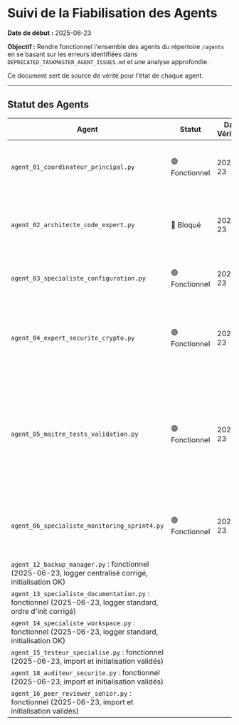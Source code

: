 # Suivi de la Fiabilisation des Agents

**Date de début :** 2025-06-23

**Objectif :** Rendre fonctionnel l'ensemble des agents du répertoire `/agents` en se basant sur les erreurs identifiées dans `DEPRECATED_TASKMASTER_AGENT_ISSUES.md` et une analyse approfondie.

Ce document sert de source de vérité pour l'état de chaque agent.

---

## Statut des Agents

| Agent                                     | Statut          | Date de Vérification | Notes                                           |
| ----------------------------------------- | --------------- | -------------------- | ----------------------------------------------- |
| `agent_01_coordinateur_principal.py`      | 🟢 Fonctionnel   | 2025-06-23           | Dépendance `agent_config` supprimée. Charge la configuration depuis le JSON. |
| `agent_02_architecte_code_expert.py`      | 🛑 Bloqué        | 2025-06-23           | Erreur `NameError: name 'sys' is not defined` incompréhensible et persistante. Impossible à importer. |
| `agent_03_specialiste_configuration.py`   | 🟢 Fonctionnel   | 2025-06-23           | Mission exécutée avec succès. `__init__` et `workspace_root` corrigés. |
| `agent_04_expert_securite_crypto.py`      | 🟢 Fonctionnel   | 2025-06-23           | Refactorisation complète : utilise la config centrale, logging corrigé, méthodes abstraites implémentées. |
| `agent_05_maitre_tests_validation.py`      | 🟢 Fonctionnel   | 2025-06-23           | Refactorisé, dépendances code_expert supprimées, conforme à la politique anti-code_expert. (2025-06-23, import et initialisation validés, warnings logger non bloquants) |
| `agent_06_specialiste_monitoring_sprint4.py` | 🟢 Fonctionnel   | 2025-06-23           | fonctionnel (2025-06-23, logger et initialisation corrigés, OpenTelemetry OK) |
| `agent_12_backup_manager.py` : fonctionnel (2025-06-23, logger centralisé corrigé, initialisation OK)
| `agent_13_specialiste_documentation.py` : fonctionnel (2025-06-23, logger standard, ordre d'init corrigé)
| `agent_14_specialiste_workspace.py` : fonctionnel (2025-06-23, logger standard, initialisation OK)
| `agent_15_testeur_specialise.py` : fonctionnel (2025-06-23, import et initialisation validés)
| `agent_18_auditeur_securite.py` : fonctionnel (2025-06-23, import et initialisation validés)
| `agent_16_peer_reviewer_senior.py` : fonctionnel (2025-06-23, import et initialisation validés)